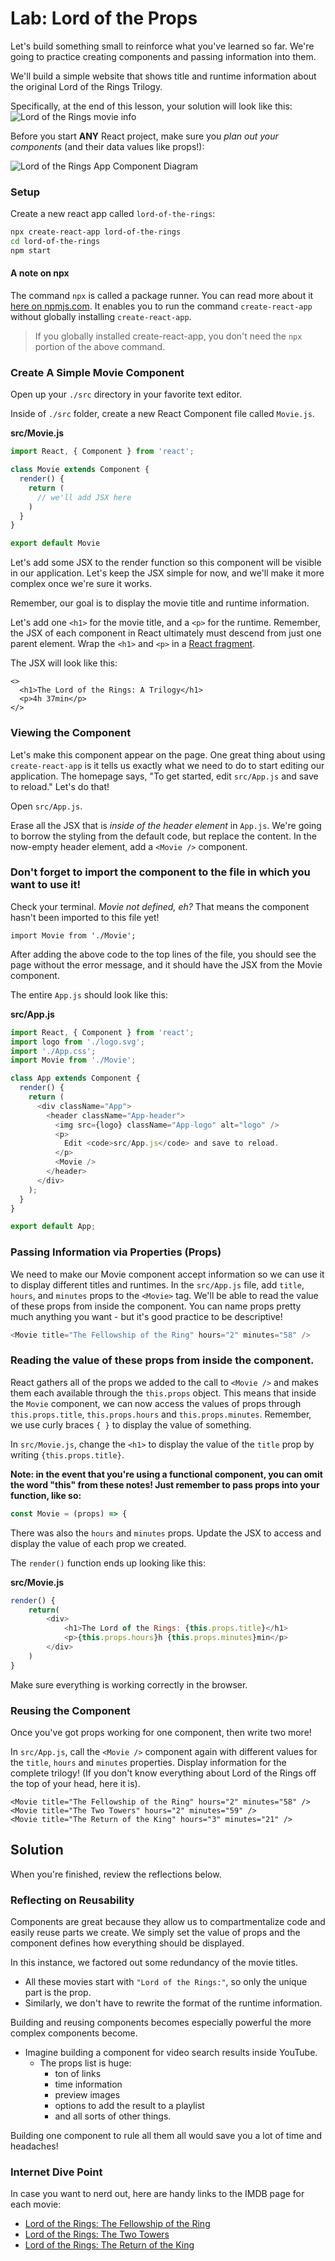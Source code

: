 # Lab: Lord of the Props

Let's build something small to reinforce what you've learned so far. We're going to practice creating components and passing information into them.

We'll build a simple website that shows title and runtime information about the original Lord of the Rings Trilogy.

Specifically, at the end of this lesson, your solution will look like this: ![Lord of the Rings movie info](https://imgur.com/crZunko.png)

Before you start **ANY** React project, make sure you _plan out your components_ (and their data values like props!):

![Lord of the Rings App Component Diagram](https://i.imgur.com/Wl2dY0H.png)

### Setup

Create a new react app called `lord-of-the-rings`:

```bash
npx create-react-app lord-of-the-rings
cd lord-of-the-rings
npm start
```

#### A note on npx

The command `npx` is called a package runner. You can read more about it [here on npmjs.com](https://www.npmjs.com/package/npx). It enables you to run the command `create-react-app` without globally installing `create-react-app`.

> If you globally installed create-react-app, you don't need the `npx` portion of the above command.

### Create A Simple Movie Component

Open up your `./src` directory in your favorite text editor.

Inside of `./src` folder, create a new React Component file called `Movie.js`.

**src/Movie.js**

```javascript
import React, { Component } from 'react';

class Movie extends Component {
  render() {
    return (
      // we'll add JSX here
    )
  }
}

export default Movie
```

Let's add some JSX to the render function so this component will be visible in our application. Let's keep the JSX simple for now, and we'll make it more complex once we're sure it works.

Remember, our goal is to display the movie title and runtime information.

Let's add one `<h1>` for the movie title, and a `<p>` for the runtime. Remember, the JSX of each component in React ultimately must descend from just one parent element. Wrap the `<h1>` and `<p>` in a [React fragment](https://reactjs.org/docs/fragments.html#short-syntax).

The JSX will look like this:

```markup
<>
  <h1>The Lord of the Rings: A Trilogy</h1>
  <p>4h 37min</p>
</>
```

### Viewing the Component

Let's make this component appear on the page. One great thing about using `create-react-app` is it tells us exactly what we need to do to start editing our application. The homepage says, "To get started, edit `src/App.js` and save to reload." Let's do that!

Open `src/App.js`.

Erase all the JSX that is _inside of the header element_ in `App.js`. We're going to borrow the styling from the default code, but replace the content. In the now-empty header element, add a `<Movie />` component.

### Don't forget to import the component to the file in which you want to use it!

Check your terminal. _Movie not defined, eh?_ That means the component hasn't been imported to this file yet!

```text
import Movie from './Movie';
```
After adding the above code to the top lines of the file, you should see the page without the error message, and it should have the JSX from the Movie component.

The entire `App.js` should look like this:

**src/App.js**

```javascript
import React, { Component } from 'react';
import logo from './logo.svg';
import './App.css';
import Movie from './Movie';

class App extends Component {
  render() {
    return (
      <div className="App">
        <header className="App-header">
          <img src={logo} className="App-logo" alt="logo" />
          <p>
            Edit <code>src/App.js</code> and save to reload.
          </p>
          <Movie />
        </header>
      </div>
    );
  }
}

export default App;
```

### Passing Information via Properties (Props)

We need to make our Movie component accept information so we can use it to display different titles and runtimes. In the `src/App.js` file, add `title`, `hours`, and `minutes` props to the `<Movie>` tag. We'll be able to read the value of these props from inside the component. You can name props pretty much anything you want - but it's good practice to be descriptive!

```javascript
<Movie title="The Fellowship of the Ring" hours="2" minutes="58" />
```

### Reading the value of these props from inside the component. 

React gathers all of the props we added to the call to `<Movie />` and makes them each available through the `this.props` object. This means that inside the `Movie` component, we can now access the values of props through `this.props.title`, `this.props.hours` and `this.props.minutes`. Remember, we use curly braces `{ }` to display the value of something.

In `src/Movie.js`, change the `<h1>` to display the value of the `title` prop by writing `{this.props.title}`.

**Note: in the event that you're using a functional component, you can omit the word "this" from these notes! Just remember to pass props into your function, like so:**

```javascript
const Movie = (props) => {
```

There was also the `hours` and `minutes` props. Update the JSX to access and display the value of each prop we created.

The `render()` function ends up looking like this:

**src/Movie.js**

```javascript
render() {
    return(
        <div>
            <h1>The Lord of the Rings: {this.props.title}</h1>
            <p>{this.props.hours}h {this.props.minutes}min</p>
        </div>
    )
}
```

Make sure everything is working correctly in the browser.

### Reusing the Component

Once you've got props working for one component, then write two more!

In `src/App.js`, call the `<Movie />` component again with different values for the `title`, `hours` and `minutes` properties. Display information for the complete trilogy! \(If you don't know everything about Lord of the Rings off the top of your head, here it is\).

```markup
<Movie title="The Fellowship of the Ring" hours="2" minutes="58" />
<Movie title="The Two Towers" hours="2" minutes="59" />
<Movie title="The Return of the King" hours="3" minutes="21" />
```

## Solution

When you're finished, review the reflections below.

### Reflecting on Reusability

Components are great because they allow us to compartmentalize code and easily reuse parts we create. We simply set the value of props and the component defines how everything should be displayed.

In this instance, we factored out some redundancy of the movie titles.

* All these movies start with `"Lord of the Rings:"`, so only the unique part is the prop.
* Similarly, we don't have to rewrite the format of the runtime information.

Building and reusing components becomes especially powerful the more complex components become.

* Imagine building a component for video search results inside YouTube.
  * The props list is huge:
    * ton of links
    * time information
    * preview images
    * options to add the result to a playlist
    * and all sorts of other things.

Building one component to rule all them all would save you a lot of time and headaches!

### Internet Dive Point

In case you want to nerd out, here are handy links to the IMDB page for each movie:

* [Lord of the Rings: The Fellowship of the Ring](http://www.imdb.com/title/tt0120737/)
* [Lord of the Rings: The Two Towers](http://www.imdb.com/title/tt0167261/)
* [Lord of the Rings: The Return of the King](http://www.imdb.com/title/tt0167260/)

